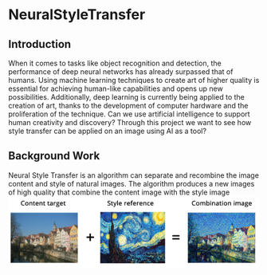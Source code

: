 # NeuralStyleTransfer

## Introduction
When it comes to tasks like object recognition and detection, the performance of deep neural networks has already surpassed that of humans. Using machine learning techniques to create art of higher quality is essential for achieving human-like capabilities and opens up new possibilities. Additionally, deep learning is currently being applied to the creation of art, thanks to the development of computer hardware and the proliferation of the technique.
Can we use artificial intelligence to support human creativity and discovery? Through this project we want to see how style transfer can be applied on an image using AI as a tool?

## Background Work
Neural Style Transfer is an algorithm can separate and recombine the image content and style of natural images. The algorithm produces a new images of high quality that combine the content image with the style image
![Neural Style Transfer](./assets/NST_example.png)
